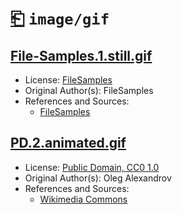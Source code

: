 # [⎗](../../../../README.md) `image/gif`

## [File-Samples.1.still.gif](../files/File-Samples.1.still.gif)

- License: [FileSamples](./LICENSE.1.txt)
- Original Author(s): FileSamples
- References and Sources:
  - [FileSamples](https://filesamples.com/samples/image/gif/sample_640%C3%97426.gif)

## [PD.2.animated.gif](../files/PD.2.animated.gif)

- License: [Public Domain, CC0 1.0](./LICENSE.2.txt)
- Original Author(s): Oleg Alexandrov
- References and Sources:
  - [Wikimedia Commons](https://upload.wikimedia.org/wikipedia/commons/1/1f/Wave_equation_1D_fixed_endpoints.gif)

